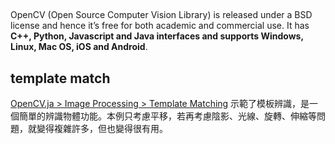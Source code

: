 ## 
OpenCV (Open Source Computer Vision Library) is released under a BSD license and hence it’s free for both academic and commercial use. It has **C++, Python, Javascript and Java interfaces and supports Windows, Linux, Mac OS, iOS and Android**.
## template match
[OpenCV.ja > Image Processing > Template Matching](https://docs.opencv.org/master/d8/dd1/tutorial_js_template_matching.html) 示範了模板辨識，是一個簡單的辨識物體功能。本例只考慮平移，若再考慮陰影、光線、旋轉、伸縮等問題，就變得複雜許多，但也變得很有用。